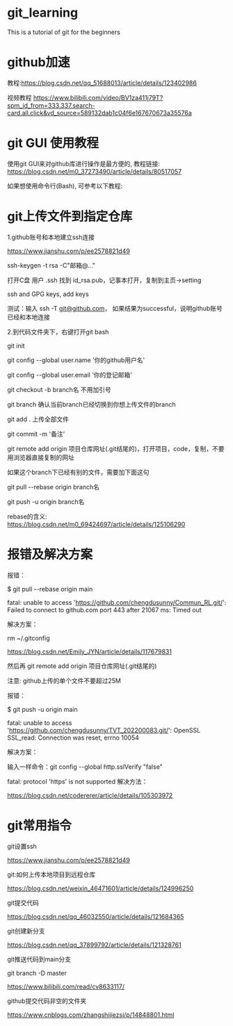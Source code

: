 # git_learning
This is a tutorial of git for the beginners

# github加速

教程:https://blog.csdn.net/qq_51688013/article/details/123402986

视频教程
https://www.bilibili.com/video/BV1za411j79T?spm_id_from=333.337.search-card.all.click&vd_source=589132dab1c04f6e167670673a35576a

# git GUI 使用教程
使用git GUI来对github库进行操作是最方便的, 教程链接: https://blog.csdn.net/m0_37273490/article/details/80517057

如果想使用命令行(Bash), 可参考以下教程:

# git上传文件到指定仓库

1.github账号和本地建立ssh连接

https://www.jianshu.com/p/ee2578821d49

ssh-keygen -t rsa -C"邮箱@..."

打开C盘 用户 .ssh 找到 id_rsa.pub，记事本打开，复制到主页->setting

ssh and GPG keys, add keys

测试：输入 ssh -T git@github.com， 如果结果为successful，说明github账号已经和本地连接

2.到代码文件夹下，右键打开git bash

git init

git config --global user.name '你的github用户名'

git config --global user.email '你的登记邮箱'

git checkout -b branch名 不用加引号

git branch 确认当前branch已经切换到你想上传文件的branch

git add . 上传全部文件

git commit -m '备注'

git remote add origin 项目仓库网址(.git结尾的)，打开项目，code，复制，不要用浏览器直接复制的网址

如果这个branch下已经有别的文件，需要加下面这句

git pull --rebase origin branch名

git push -u origin branch名

rebase的含义: https://blog.csdn.net/m0_69424697/article/details/125106290

# 报错及解决方案

报错：

$ git pull --rebase origin main

fatal: unable to access 'https://github.com/chengdusunny/Commun_RL.git/': Failed to connect to github.com port 443 after 21067 ms: Timed out

解决方案：

rm ~/.gitconfig

https://blog.csdn.net/Emily_JYN/article/details/117679831

然后再 git remote add origin 项目仓库网址(.git结尾的)

注意: github上传的单个文件不要超过25M

报错：

$ git push -u origin main

fatal: unable to access 'https://github.com/chengdusunny/TVT_202200083.git/': OpenSSL SSL_read: Connection was reset, errno 10054

解决方案： 

输入一样命令：git config --global http.sslVerify "false"

fatal: protocol 'https' is not supported 解决方法：

https://blog.csdn.net/codererer/article/details/105303972

# git常用指令

git设置ssh

https://www.jianshu.com/p/ee2578821d49

git:如何上传本地项目到远程仓库

https://blog.csdn.net/weixin_46471601/article/details/124996250

git提交代码

https://blog.csdn.net/qq_46032550/article/details/121684365

git创建新分支

https://blog.csdn.net/qq_37899792/article/details/121328761

git推送代码到main分支

git branch -D master

https://www.bilibili.com/read/cv8633117/

github提交代码非空的文件夹

https://www.cnblogs.com/zhangshijiezsj/p/14848801.html
